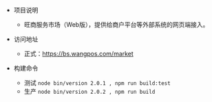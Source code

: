- 项目说明
  - 旺商服务市场（Web版），提供给商户平台等外部系统的网页端接入。

- 访问地址
  - 正式：https://bs.wangpos.com/market
- 构建命令
    - 测试 `node bin/version 2.0.1 , npm run build:test`
    - 生产 `node bin/version 2.0.2 , npm run build`